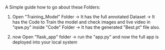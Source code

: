 A Simple guide how to go about these Folders:

1) Open "Training_Model" Folder
    -> It has the full annotated Dataset
    -> It has the Code to Train the model and check images and live video in "qwe.py" inside "Code" Folder
    -> It has the generated "Best.pt" file also.

2) now Open "flask_app" folder
     -> run the "app.py" and now the full app is deployed into your local system

